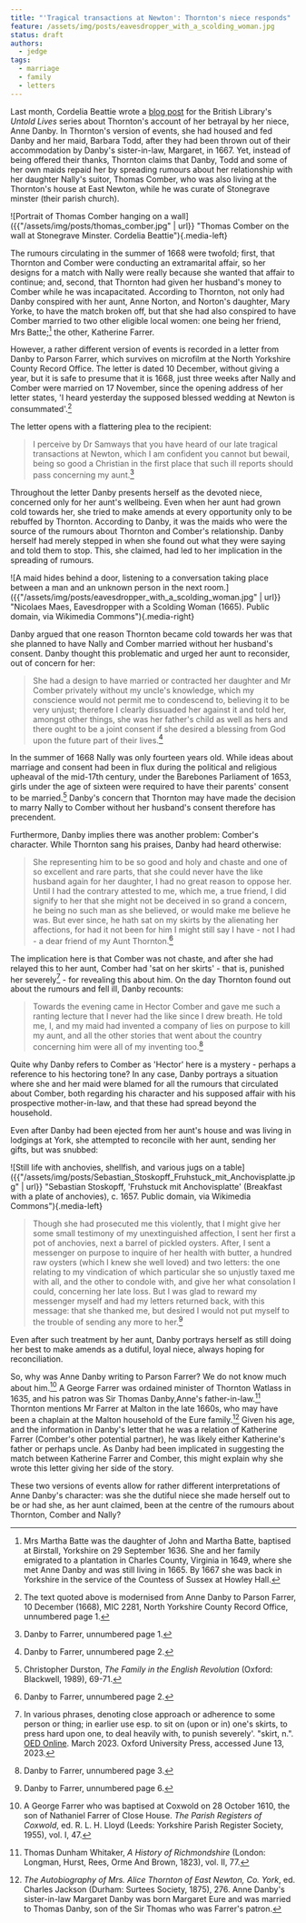 ```yaml
---
title: "'Tragical transactions at Newton': Thornton's niece responds"
feature: /assets/img/posts/eavesdropper_with_a_scolding_woman.jpg
status: draft
authors:
  - jedge
tags:
  - marriage
  - family
  - letters
---
```


Last month, Cordelia Beattie wrote a [blog post](https://blogs.bl.uk/untoldlives/2023/05/bringing-up-a-chicken-to-peck-out-their-eye-a-nieces-betrayal.html) for the British Library's *Untold Lives* series about Thornton's account of her betrayal by her niece, Anne Danby. In Thornton's version of events, she had housed and fed Danby and her maid, Barbara Todd, after they had been thrown out of their accommodation by Danby's sister-in-law, Margaret, in 1667. Yet, instead of being offered their thanks, Thornton claims that Danby, Todd and some of her own maids repaid her by spreading rumours about her relationship with her daughter Nally's suitor, Thomas Comber, who was also living at the Thornton's house at East Newton, while he was curate of Stonegrave minster (their parish church). 

![Portrait of Thomas Comber hanging on a wall]({{"/assets/img/posts/thomas_comber.jpg" | url}} "Thomas Comber on the wall at Stonegrave Minster. Cordelia Beattie"){.media-left}

The rumours circulating in the summer of 1668 were twofold; first, that Thornton and Comber were conducting an extramarital affair, so her designs for a match with Nally were really because she wanted that affair to continue; and, second, that Thornton had given her husband's money to Comber while he was incapacitated. According to Thornton, not only had Danby conspired with her aunt, Anne Norton, and Norton's daughter, Mary Yorke, to have the match broken off, but that she had also conspired to have Comber married to two other eligible local women: one being her friend, Mrs Batte;[^1] the other, Katherine Farrer.

However, a rather different version of events is recorded in a letter from Danby to Parson Farrer, which survives on microfilm at the North Yorkshire County Record Office. The letter is dated 10 December, without giving a year, but it is safe to presume that it is 1668, just three weeks after Nally and Comber were married on 17 November, since the opening address of her letter states, 'I heard yesterday the supposed blessed wedding at Newton is consummated'.[^2]

The letter opens with a flattering plea to the recipient:

> I perceive by Dr Samways that you have heard of our late tragical transactions at Newton, which I am confident you cannot but bewail, being so good a Christian in the first place that such ill reports should pass concerning my aunt.[^3]

Throughout the letter Danby presents herself as the devoted niece, concerned only for her aunt's wellbeing. Even when her aunt had grown cold towards her, she tried to make amends at every opportunity only to be rebuffed by Thornton. According to Danby, it was the maids who were the source of the rumours about Thornton and Comber's relationship. Danby herself had merely stepped in when she found out what they were saying and told them to stop. This, she claimed, had led to her implication in the spreading of rumours.

![A maid hides behind a door, listening to a conversation taking place between a man and an unknown person in the next room.]({{"/assets/img/posts/eavesdropper_with_a_scolding_woman.jpg" | url}} "Nicolaes Maes, Eavesdropper with a Scolding Woman (1665). Public domain, via Wikimedia Commons"){.media-right}

Danby argued that one reason Thornton became cold towards her was that she planned to have Nally and Comber married without her husband's consent. Danby thought this problematic and urged her aunt to reconsider, out of concern for her:

> She had a design to have married or contracted her daughter and Mr Comber privately without my uncle's knowledge, which my conscience would not permit me to condescend to, believing it to be very unjust; therefore I clearly dissuaded her against it and told her, amongst other things, she was her father's child as well as hers and there ought to be a joint consent if she desired a blessing from God upon the future part of their lives.[^4]

In the summer of 1668 Nally was only fourteen years old. While ideas about marriage and consent had been in flux during the political and religious upheaval of the mid-17th century, under the Barebones Parliament of 1653, girls under the age of sixteen were required to have their parents' consent to be married.[^5] Danby's concern that Thornton may have made the decision to marry Nally to Comber without her husband's consent therefore has precendent.

Furthermore, Danby implies there was another problem: Comber's character. While Thornton sang his praises, Danby had heard otherwise:

> She representing him to be so good and holy and chaste and one of so excellent and rare parts, that she could never have the like husband again for her daughter, I had no great reason to oppose her. Until I had the contrary attested to me, which me, a true friend, I did signify to her that she might not be deceived in so grand a concern, he being no such man as she believed, or would make me believe he was. But ever since, he hath sat on my skirts by the alienating her affections, for had it not been for him I might still say I have - not I had - a dear friend of my Aunt Thornton.[^6]

The implication here is that Comber was not chaste, and after she had relayed this to her aunt, Comber had 'sat on her skirts' -  that is, punished her severely[^7] - for revealing this about him. On the day Thornton found out about the rumours and fell ill, Danby recounts:

> Towards the evening came in Hector Comber and gave me such a ranting lecture that I never had the like since I drew breath. He told me, I, and my maid had invented a company of lies on purpose to kill my aunt, and all the other stories that went about the country concerning him were all of my inventing too.[^8]

Quite why Danby refers to Comber as 'Hector' here is a mystery - perhaps a reference to his hectoring tone? In any case, Danby portrays a situation where she and her maid were blamed for all the rumours that circulated about Comber, both regarding his character and his supposed affair with his prospective mother-in-law, and that these had spread beyond the household.

Even after Danby had been ejected from her aunt's house and was living in lodgings at York, she attempted to reconcile with her aunt, sending her gifts, but was snubbed:

![Still life with anchovies, shellfish, and various jugs on a table]({{"/assets/img/posts/Sebastian_Stoskopff_Fruhstuck_mit_Anchovisplatte.jpg" | url}} "Sebastian Stoskopff, 'Fruhstuck mit Anchovisplatte' (Breakfast with a plate of anchovies), c. 1657. Public domain, via Wikimedia Commons"){.media-left}

> Though she had prosecuted me this violently, that I might give her some small testimony of my unextinguished affection, I sent her first a pot of anchovies, next a barrel of pickled oysters. After, I sent a messenger on purpose to inquire of her health with butter, a hundred raw oysters (which I knew she well loved) and two letters: the one relating to my vindication of which particular she so unjustly taxed me with all, and the other to condole with, and give her what consolation I could, concerning her late loss. But I was glad to reward my messenger myself and had my letters returned back, with this message: that she thanked me, but desired I would not put myself to the trouble of sending any more to her.[^9] 

Even after such treatment by her aunt, Danby portrays herself as still doing her best to make amends as a dutiful, loyal niece, always hoping for reconciliation.

So, why was Anne Danby writing to Parson Farrer? We do not know much about him.[^10] A George Farrer was ordained minister of Thornton Watlass in 1635, and his patron was Sir Thomas Danby,Anne's father-in-law.[^11] Thornton mentions Mr Farrer at Malton in the late 1660s, who may have been a chaplain at the Malton household of the Eure family.[^12] Given his age, and the information in Danby's letter that he was a relation of Katherine Farrer (Comber's other potential partner), he was likely either Katherine's father or perhaps uncle. As Danby had been implicated in suggesting the match between Katherine Farrer and Comber, this might explain why she wrote this letter giving her side of the story.

These two versions of events allow for rather different interpretations of Anne Danby's character: was she the dutiful niece she made herself out to be or had she, as her aunt claimed, been at the centre of the rumours about Thornton, Comber and Nally? 

[^1]: Mrs Martha Batte was the daughter of John and Martha Batte, baptised at Birstall, Yorkshire on 29 September 1636. She and her family emigrated to a plantation in Charles County, Virginia in 1649, where she met Anne Danby and was still living in 1665. By 1667 she was back in Yorkshire in the service of the Countess of Sussex at Howley Hall. 

[^2]: The text quoted above is modernised from Anne Danby to Parson Farrer, 10 December (1668), MIC 2281, North Yorkshire County Record Office, unnumbered page 1.

[^3]: Danby to Farrer, unnumbered page 1.

[^4]: Danby to Farrer, unnumbered page 2.

[^5]: Christopher Durston, *The Family in the English Revolution* (Oxford: Blackwell, 1989), 69-71.

[^6]: Danby to Farrer, unnumbered page 2.

[^7]: In various phrases, denoting close approach or adherence to some person or thing; in earlier use esp. to sit on (upon or in) one's skirts, to press hard upon one, to deal heavily with, to punish severely'. "skirt, n.". [OED Online](https://www.oed.com/view/Entry/181021?rskey=6DA9uF&result=1). March 2023. Oxford University Press, accessed June 13, 2023.

[^8]: Danby to Farrer, unnumbered page 3.

[^9]: Danby to Farrer, unnumbered page 6.

[^10]: A George Farrer who was baptised at Coxwold on 28 October 1610, the son of Nathaniel Farrer of Close House. *The Parish Registers of Coxwold*, ed. R. L. H. Lloyd (Leeds: Yorkshire Parish Register Society, 1955), vol. I, 47.

[^11]: Thomas Dunham Whitaker, *A History of Richmondshire* (London: Longman, Hurst, Rees, Orme And Brown, 1823), vol. II, 77.

[^12]: *The Autobiography of Mrs. Alice Thornton of East Newton, Co. York*, ed. Charles Jackson (Durham: Surtees Society, 1875), 276. Anne Danby's sister-in-law Margaret Danby was born Margaret Eure and was married to Thomas Danby, son of the Sir Thomas who was Farrer's patron.


